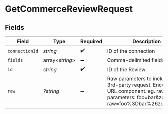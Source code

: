 # GetCommerceReviewRequest


## Fields

| Field                                                                                                                                            | Type                                                                                                                                             | Required                                                                                                                                         | Description                                                                                                                                      |
| ------------------------------------------------------------------------------------------------------------------------------------------------ | ------------------------------------------------------------------------------------------------------------------------------------------------ | ------------------------------------------------------------------------------------------------------------------------------------------------ | ------------------------------------------------------------------------------------------------------------------------------------------------ |
| `connectionId`                                                                                                                                   | *string*                                                                                                                                         | :heavy_check_mark:                                                                                                                               | ID of the connection                                                                                                                             |
| `fields`                                                                                                                                         | array<*string*>                                                                                                                                  | :heavy_minus_sign:                                                                                                                               | Comma-delimited fields to return                                                                                                                 |
| `id`                                                                                                                                             | *string*                                                                                                                                         | :heavy_check_mark:                                                                                                                               | ID of the Review                                                                                                                                 |
| `raw`                                                                                                                                            | *?string*                                                                                                                                        | :heavy_minus_sign:                                                                                                                               | Raw parameters to include in the 3rd-party request. Encoded as a URL component. eg. raw parameters: foo=bar&zoo=bar -> raw=foo%3Dbar%26zoo%3Dbar |